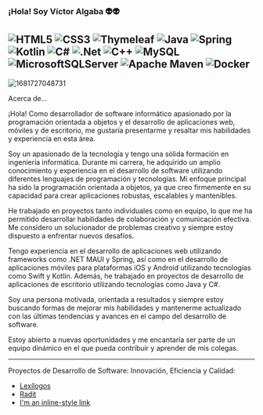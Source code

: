 ### ¡Hola! Soy Víctor Algaba 👽👽
![HTML5](https://img.shields.io/badge/html5-%23E34F26.svg?style=for-the-badge&logo=html5&logoColor=white)
![CSS3](https://img.shields.io/badge/css3-%231572B6.svg?style=for-the-badge&logo=css3&logoColor=white)
![Thymeleaf](https://img.shields.io/badge/Thymeleaf-%23005C0F.svg?style=for-the-badge&logo=Thymeleaf&logoColor=white)
![Java](https://img.shields.io/badge/java-%23ED8B00.svg?style=for-the-badge&logo=openjdk&logoColor=white)
![Spring](https://img.shields.io/badge/spring-%236DB33F.svg?style=for-the-badge&logo=spring&logoColor=white)
![Kotlin](https://img.shields.io/badge/kotlin-%237F52FF.svg?style=for-the-badge&logo=kotlin&logoColor=white)
![C#](https://img.shields.io/badge/c%23-%23239120.svg?style=for-the-badge&logo=c-sharp&logoColor=white)
![.Net](https://img.shields.io/badge/.NET-5C2D91?style=for-the-badge&logo=.net&logoColor=white)
![C++](https://img.shields.io/badge/c++-%2300599C.svg?style=for-the-badge&logo=c%2B%2B&logoColor=white)
![MySQL](https://img.shields.io/badge/mysql-%2300f.svg?style=for-the-badge&logo=mysql&logoColor=white)
![MicrosoftSQLServer](https://img.shields.io/badge/Microsoft%20SQL%20Server-CC2927?style=for-the-badge&logo=microsoft%20sql%20server&logoColor=white)
![Apache Maven](https://img.shields.io/badge/Apache%20Maven-C71A36?style=for-the-badge&logo=Apache%20Maven&logoColor=white)
![Docker](https://img.shields.io/badge/docker-%230db7ed.svg?style=for-the-badge&logo=docker&logoColor=white)
---
![1681727048731](https://github.com/Valgaba99/Valgaba99/assets/94439378/e2aa16a5-8636-4ca4-8fb3-a55f359e213b)

Acerca de...

¡Hola! Como desarrollador de software informático apasionado por la programación orientada a objetos y el desarrollo de aplicaciones web, móviles y de escritorio, me gustaría presentarme y resaltar mis habilidades y experiencia en esta área.

Soy un apasionado de la tecnología y tengo una sólida formación en ingeniería informática. Durante mi carrera, he adquirido un amplio conocimiento y experiencia en el desarrollo de software utilizando diferentes lenguajes de programación y tecnologías. Mi enfoque principal ha sido la programación orientada a objetos, ya que creo firmemente en su capacidad para crear aplicaciones robustas, escalables y mantenibles.

He trabajado en proyectos tanto individuales como en equipo, lo que me ha permitido desarrollar habilidades de colaboración y comunicación efectiva. Me considero un solucionador de problemas creativo y siempre estoy dispuesto a enfrentar nuevos desafíos.

Tengo experiencia en el desarrollo de aplicaciones web utilizando frameworks como .NET MAUI y Spring, así como en el desarrollo de aplicaciones móviles para plataformas iOS y Android utilizando tecnologías como Swift y Kotlin. Además, he trabajado en proyectos de desarrollo de aplicaciones de escritorio utilizando tecnologías como Java y C#.

Soy una persona motivada, orientada a resultados y siempre estoy buscando formas de mejorar mis habilidades y mantenerme actualizado con las últimas tendencias y avances en el campo del desarrollo de software.

Estoy abierto a nuevas oportunidades y me encantaría ser parte de un equipo dinámico en el que pueda contribuir y aprender de mis colegas.

---

Proyectos de Desarrollo de Software: Innovación, Eficiencia y Calidad:

* [Lexílogos](https://github.com/Valgaba99/Lex-logos)
* [Radit](https://www.google.com)
* [I'm an inline-style link](https://www.google.com)

